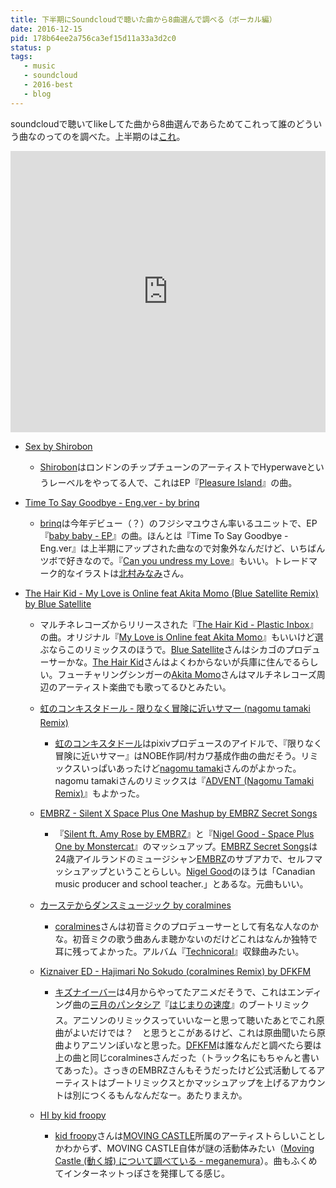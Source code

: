 ```yaml
---
title: 下半期にSoundcloudで聴いた曲から8曲選んで調べる（ボーカル編）
date: 2016-12-15
pid: 178b64ee2a756ca3ef15d11a33a3d2c0
status: p
tags:
   - music
   - soundcloud
   - 2016-best
   - blog
---
```


soundcloudで聴いてlikeしてた曲から8曲選んであらためてこれって誰のどういう曲なのってのを調べた。上半期のは[これ][1]。

<iframe width="100%" height="450" scrolling="no" frameborder="no" src="https://w.soundcloud.com/player/?url=https%3A//api.soundcloud.com/playlists/282834213%3Fsecret_token%3Ds-Uill7&amp;color=ff5500&amp;auto_play=false&amp;hide_related=false&amp;show_comments=true&amp;show_user=true&amp;show_reposts=false"></iframe>

- [Sex by Shirobon][2]
	- [Shirobon][3]は­ロンドンのチップチューンのアーティストでHyperwaveというレーベルをやってる人で、これはEP『[Pleasure Island][4]』の曲。

- [Time To Say Goodbye - Eng.ver - by brinq][5]
	- [brinq][6]は今年デビュー（？）のフジシマユウさん率いるユニットで、EP『[baby baby - EP][7]』の曲。ほんとは『Time To Say Goodbye - Eng.ver』は上半期にアップされた曲なので対象外なんだけど、いちばんツボで好きなので。『[Can you undress my Love][8]』もいい。トレードマーク的なイラストは[北村みなみ][9]さん。
- [The Hair Kid - My Love is Online feat Akita Momo (Blue Satellite Remix) by Blue Satellite][10]
	- マルチネレコーズからリリースされた『[The Hair Kid - Plastic Inbox][11]』の曲。オリジナル『[My Love is Online feat Akita Momo][12]』もいいけど選ぶならこのリミックスのほうで。[Blue Satellite][13]さんはシカゴのプロデューサーかな。[The Hair Kid][14]さんはよくわからないが兵庫に住んでるらしい。フューチャリングシンガーの[Akita Momo][15]さんはマルチネレコーズ周辺のアーティスト楽曲でも歌ってるひとみたい。
	- [­虹のコンキスタドール - 限りなく冒険に近いサマー (nagomu tamaki Remix)][16]
		- [虹のコンキスタドール][17]はpixivプロデュースのアイドルで、『限りなく冒険に近いサマー』はNOBE作詞/村カワ基成作曲の曲だそう。リミックスいっぱいあったけど[nagomu tamaki][18]さんのがよかった。nagomu tamakiさんのリミックスは『[ADVENT (Nagomu Tamaki Remix)][19]』もよかった。

	- [EMBRZ - Silent X Space Plus One Mashup by EMBRZ Secret Songs][20]
		- 『[Silent ft. Amy Rose by EMBRZ][21]』と『[Nigel Good - Space Plus One by Monstercat][22]』のマッシュアップ。[EMBRZ Secret Songs]()は24歳アイルランドのミュージシャン[EMBRZ][24]のサブアカで、セルフマッシュアップということらしい。[Nigel Good][25]のほうは「Canadian music producer and school teacher.」とあるな。元曲もいい。
	- [カーステからダンスミュージック by coralmines][26]
		- [coralmines][27]さんは初音ミクのプロデューサーとして有名な人なのかな。初音ミクの歌う曲あんま聴かないのだけどこれはなんか独特で耳に残ってよかった。アルバム『[Technicoral][28]』収録曲みたい。
	- [Kiznaiver ED - Hajimari No Sokudo (coralmines Remix) by DFKFM][29]
		- [キズナイーバー][30]は4月からやってたアニメだそうで、これはエンディング曲の[三月のパンタシア][31]『[はじまりの速度][32]』のブートリミックス。アニソンのリミックスっていいなーと思って聴いたあとでこれ原曲がよいだけでは？　と思うとこがあるけど、これは原曲聞いたら原曲よりアニソンぽいなと思った。[DFKFM][33]は誰なんだと調べたら要は上の曲と同じcoralminesさんだった（トラック名にもちゃんと書いてあった）。さっきのEMBRZさんもそうだったけど公式活動してるアーティストはブートリミックスとかマッシュアップを上げるアカウントは別につくるもんなんだなー。あたりまえか。
	- [HI by kid froopy][34]
		- [kid froopy][35]さんは[MOVING CASTLE][36]所属のアーティストらしいことしかわからず、MOVING CASTLE自体が謎の活動体みたい（[Moving Castle (動く城) について調べている - meganemura][37]）。曲もふくめてインターネットっぽさを発揮してる感じ。

[1]:	http://text-perforation.doppac.cc/2016/07/06/201607/soundcloud-2016-first-half-best-8tracks/
[2]:	https://soundcloud.com/shirobon/sex%20%0A
[3]:	https://twitter.com/shirobon%20%0A
[4]:	https://shirobon.bandcamp.com/album/pleasure-island%20%0A
[5]:	https://soundcloud.com/brinq/time-to-say-goodbye-engver%0A
[6]:	http://brinq.jp/
[7]:	https://itunes.apple.com/jp/album/baby-baby-ep/id1133856384
[8]:	https://soundcloud.com/brinq/can-you-undress-my-love
[9]:	www.kitamuraminami.com
[10]:	https://soundcloud.com/bluesatellite/thk-mlio-rmx-v127-1%20%0A
[11]:	http://maltinerecords.cs8.biz/153.html
[12]:	https://soundcloud.com/thehairkid/my-love-is-online
[13]:	https://soundcloud.com/bluesatellite%20%0A
[14]:	https://soundcloud.com/thehairkid%20
[15]:	http://tademomo.tumblr.com/%20
[16]:	https://soundcloud.com/akinyan_electro/kbcs-756n-rmx
[17]:	http://pixiv-pro.com/2zicon/%20%0A
[18]:	https://soundcloud.com/akinyan_electro%20%0A
[19]:	https://soundcloud.com/akinyan_electro/advent-nagomu-tamaki-remix
[20]:	https://soundcloud.com/embrzsecretsongs/embrz-silent-x-space-plus-one-mashup%20%0A
[21]:	https://soundcloud.com/embrz/silent-ft-amy-rose-3%20%0A
[22]:	https://soundcloud.com/monstercat/nigel-good-space-plus-one%20%0A
[24]:	https://soundcloud.com/EMBRZ%20%0A
[25]:	https://soundcloud.com/nigelgood
[26]:	https://soundcloud.com/coral422/car-stereo-dance-music-feat-hatsune-miku
[27]:	https://soundcloud.com/coral422
[28]:	https://coral422.bandcamp.com/album/technicoral%20
[29]:	https://soundcloud.com/dfkfm/kiznaiver-ed-hajimari-no-sokudo-coralmines-remix%20%0A
[30]:	http://kiznaiver.jp/
[31]:	http://www.phantasia.jp/
[32]:	https://www.youtube.com/watch?v=rPw61SYtzu4
[33]:	https://soundcloud.com/dfkfm%20%0A
[34]:	https://soundcloud.com/kidfroopy/hi-1%0A
[35]:	https://soundcloud.com/kidfroopy%20%0A
[36]:	http://mvngcstl.com/%20%0A
[37]:	http://meganemura.hatenablog.com/entry/2015/10/10/015108